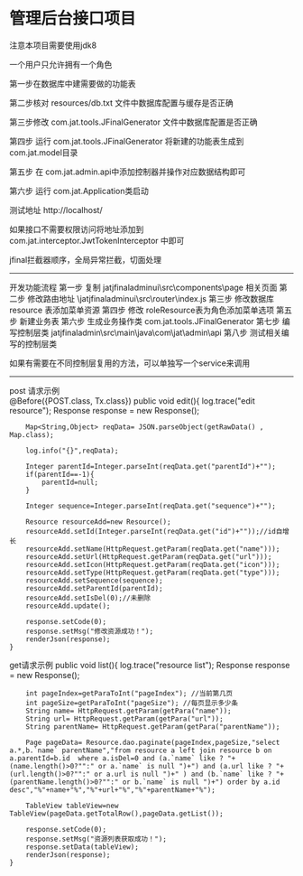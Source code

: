 

# 管理后台接口项目  

注意本项目需要使用jdk8

一个用户只允许拥有一个角色  

第一步在数据库中建需要做的功能表

第二步核对 resources/db.txt 文件中数据库配置与缓存是否正确

第三步修改 com.jat.tools.JFinalGenerator 文件中数据库配置是否正确

第四步 运行 com.jat.tools.JFinalGenerator 将新建的功能表生成到com.jat.model目录

第五步 在 com.jat.admin.api中添加控制器并操作对应数据结构即可

第六步 运行 com.jat.Application类启动

测试地址
http://localhost/

如果接口不需要权限访问将地址添加到 com.jat.interceptor.JwtTokenInterceptor 中即可

jfinal拦截器顺序，全局异常拦截，切面处理

--------------------------------------------------------------------------------

开发功能流程
第一步 复制 jatjfinaladminui\src\components\page 相关页面
第二步 修改路由地址 \jatjfinaladminui\src\router\index.js
第三步 修改数据库 resource 表添加菜单资源
第四步 修改 roleResource表为角色添加菜单选项
第五步 新建业务表
第六步 生成业务操作类 com.jat.tools.JFinalGenerator
第七步 编写控制层类 jatjfinaladmin\src\main\java\com\jat\admin\api
第八步 测试相关编写的控制层类

如果有需要在不同控制层复用的方法，可以单独写一个service来调用

--------------------------------------------------------------------------------
post 请求示例  
    @Before({POST.class, Tx.class})
    public void edit(){
        log.trace("edit resource");
        Response response = new Response();

        Map<String,Object> reqData= JSON.parseObject(getRawData() , Map.class);

        log.info("{}",reqData);

        Integer parentId=Integer.parseInt(reqData.get("parentId")+"");
        if(parentId==-1){
            parentId=null;
        }

        Integer sequence=Integer.parseInt(reqData.get("sequence")+"");

        Resource resourceAdd=new Resource();
        resourceAdd.setId(Integer.parseInt(reqData.get("id")+""));//id自增长
        resourceAdd.setName(HttpRequest.getParam(reqData.get("name")));
        resourceAdd.setUrl(HttpRequest.getParam(reqData.get("url")));
        resourceAdd.setIcon(HttpRequest.getParam(reqData.get("icon")));
        resourceAdd.setType(HttpRequest.getParam(reqData.get("type")));
        resourceAdd.setSequence(sequence);
        resourceAdd.setParentId(parentId);
        resourceAdd.setIsDel(0);//未删除
        resourceAdd.update();

        response.setCode(0);
        response.setMsg("修改资源成功！");
        renderJson(response);
    }


get请求示例
public void list(){
log.trace("resource list");
Response response = new Response();

        int pageIndex=getParaToInt("pageIndex"); //当前第几页
        int pageSize=getParaToInt("pageSize"); //每页显示多少条
        String name= HttpRequest.getParam(getPara("name"));
        String url= HttpRequest.getParam(getPara("url"));
        String parentName= HttpRequest.getParam(getPara("parentName"));

        Page pageData= Resource.dao.paginate(pageIndex,pageSize,"select a.*,b.`name` parentName","from resource a left join resource b on a.parentId=b.id  where a.isDel=0 and (a.`name` like ? "+(name.length()>0?"":" or a.`name` is null ")+") and (a.url like ? "+(url.length()>0?"":" or a.url is null ")+" ) and (b.`name` like ? "+(parentName.length()>0?"":" or b.`name` is null ")+") order by a.id desc","%"+name+"%","%"+url+"%","%"+parentName+"%");

        TableView tableView=new TableView(pageData.getTotalRow(),pageData.getList());

        response.setCode(0);
        response.setMsg("资源列表获取成功！");
        response.setData(tableView);
        renderJson(response);
    }